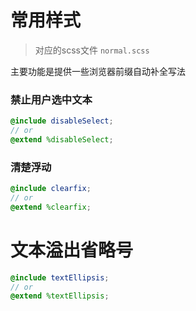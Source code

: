 # 常用样式

> 对应的scss文件 `normal.scss`

主要功能是提供一些浏览器前缀自动补全写法

### 禁止用户选中文本

```scss
@include disableSelect;
// or
@extend %disableSelect;
```

### 清楚浮动

```scss
@include clearfix;
// or
@extend %clearfix;
```

# 文本溢出省略号

```scss
@include textEllipsis;
// or
@extend %textEllipsis;
```